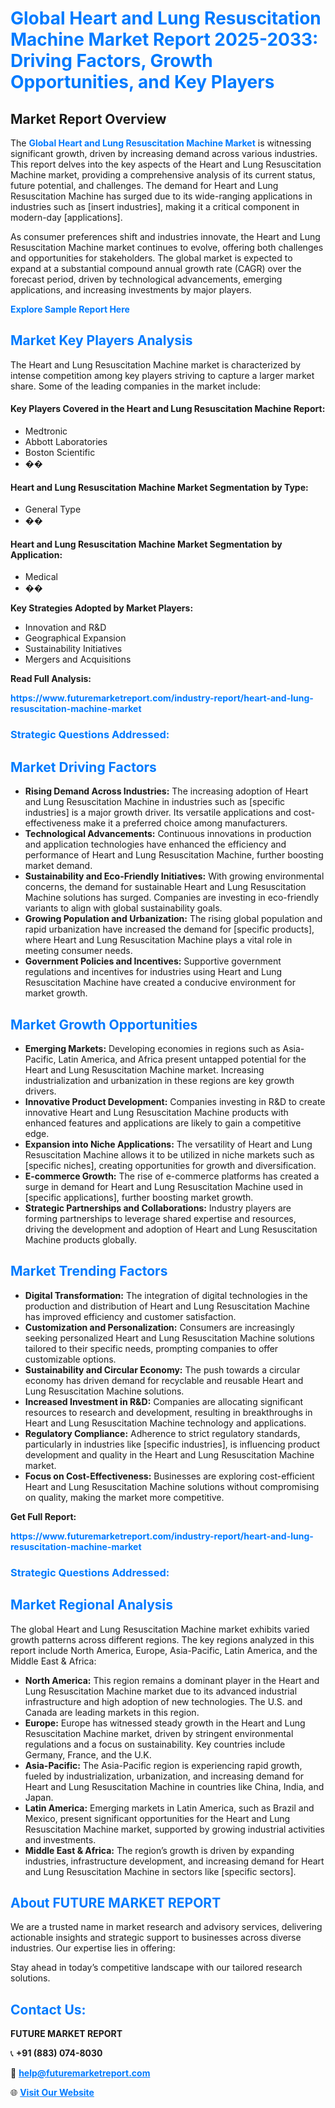 <h1 style="color: #007BFF;">Global Heart and Lung Resuscitation Machine Market Report 2025-2033: Driving Factors, Growth Opportunities, and Key Players</h1>

<section id="overview">
<h2>Market Report Overview</h2>
<p>The <a href="https://www.futuremarketreport.com/industry-report/heart-and-lung-resuscitation-machine-market" style="color: #007BFF; text-decoration: none;"><strong>Global Heart and Lung Resuscitation Machine Market</strong></a> is witnessing significant growth, driven by increasing demand across various industries. This report delves into the key aspects of the Heart and Lung Resuscitation Machine market, providing a comprehensive analysis of its current status, future potential, and challenges. The demand for Heart and Lung Resuscitation Machine has surged due to its wide-ranging applications in industries such as [insert industries], making it a critical component in modern-day [applications].</p>
<p>As consumer preferences shift and industries innovate, the Heart and Lung Resuscitation Machine market continues to evolve, offering both challenges and opportunities for stakeholders. The global market is expected to expand at a substantial compound annual growth rate (CAGR) over the forecast period, driven by technological advancements, emerging applications, and increasing investments by major players.</p>
</section>

<section id="overview">
<p><a href="https://www.futuremarketreport.com/request-sample/reportId=113813" style="color: #007BFF; text-decoration: none;"><strong>Explore Sample Report Here</strong></a></p>
</section>

<section id="key-players">
<h2 style="color: #007BFF;">Market Key Players Analysis</h2>
<p>The Heart and Lung Resuscitation Machine market is characterized by intense competition among key players striving to capture a larger market share. Some of the leading companies in the market include:</p>
<h4>Key Players Covered in the Heart and Lung Resuscitation Machine Report:</h4>
<ul><li>Medtronic</li><li>Abbott Laboratories</li><li>Boston Scientific</li><li>��</li></ul>
<h4>Heart and Lung Resuscitation Machine Market Segmentation by Type:</h4>
<ul><li>General Type</li><li>��</li></ul>

<h4>Heart and Lung Resuscitation Machine Market Segmentation by Application:</h4>
<ul><li>Medical</li><li>��</li></ul>
<p><strong>Key Strategies Adopted by Market Players:</strong></p>
<ul>
<li>Innovation and R&D</li>
<li>Geographical Expansion</li>
<li>Sustainability Initiatives</li>
<li>Mergers and Acquisitions</li>
</ul>
</section>

<section>
<p><strong>Read Full Analysis: </strong></p><a href="https://www.futuremarketreport.com/industry-report/heart-and-lung-resuscitation-machine-market" style="color: #007BFF; text-decoration: none;"><strong>https://www.futuremarketreport.com/industry-report/heart-and-lung-resuscitation-machine-market</strong></a>
<h3 style="color: #007BFF;">Strategic Questions Addressed:</h3>
</section>

<section id="driving-factors">
<h2 style="color: #007BFF;">Market Driving Factors</h2>
<ul>
<li><strong>Rising Demand Across Industries:</strong> The increasing adoption of Heart and Lung Resuscitation Machine in industries such as [specific industries] is a major growth driver. Its versatile applications and cost-effectiveness make it a preferred choice among manufacturers.</li>
<li><strong>Technological Advancements:</strong> Continuous innovations in production and application technologies have enhanced the efficiency and performance of Heart and Lung Resuscitation Machine, further boosting market demand.</li>
<li><strong>Sustainability and Eco-Friendly Initiatives:</strong> With growing environmental concerns, the demand for sustainable Heart and Lung Resuscitation Machine solutions has surged. Companies are investing in eco-friendly variants to align with global sustainability goals.</li>
<li><strong>Growing Population and Urbanization:</strong> The rising global population and rapid urbanization have increased the demand for [specific products], where Heart and Lung Resuscitation Machine plays a vital role in meeting consumer needs.</li>
<li><strong>Government Policies and Incentives:</strong> Supportive government regulations and incentives for industries using Heart and Lung Resuscitation Machine have created a conducive environment for market growth.</li>
</ul>
</section>

<section id="growth-opportunities">
<h2 style="color: #007BFF;">Market Growth Opportunities</h2>
<ul>
<li><strong>Emerging Markets:</strong> Developing economies in regions such as Asia-Pacific, Latin America, and Africa present untapped potential for the Heart and Lung Resuscitation Machine market. Increasing industrialization and urbanization in these regions are key growth drivers.</li>
<li><strong>Innovative Product Development:</strong> Companies investing in R&D to create innovative Heart and Lung Resuscitation Machine products with enhanced features and applications are likely to gain a competitive edge.</li>
<li><strong>Expansion into Niche Applications:</strong> The versatility of Heart and Lung Resuscitation Machine allows it to be utilized in niche markets such as [specific niches], creating opportunities for growth and diversification.</li>
<li><strong>E-commerce Growth:</strong> The rise of e-commerce platforms has created a surge in demand for Heart and Lung Resuscitation Machine used in [specific applications], further boosting market growth.</li>
<li><strong>Strategic Partnerships and Collaborations:</strong> Industry players are forming partnerships to leverage shared expertise and resources, driving the development and adoption of Heart and Lung Resuscitation Machine products globally.</li>
</ul>
</section>

<section id="trending-factors">
<h2 style="color: #007BFF;">Market Trending Factors</h2>
<ul>
<li><strong>Digital Transformation:</strong> The integration of digital technologies in the production and distribution of Heart and Lung Resuscitation Machine has improved efficiency and customer satisfaction.</li>
<li><strong>Customization and Personalization:</strong> Consumers are increasingly seeking personalized Heart and Lung Resuscitation Machine solutions tailored to their specific needs, prompting companies to offer customizable options.</li>
<li><strong>Sustainability and Circular Economy:</strong> The push towards a circular economy has driven demand for recyclable and reusable Heart and Lung Resuscitation Machine solutions.</li>
<li><strong>Increased Investment in R&D:</strong> Companies are allocating significant resources to research and development, resulting in breakthroughs in Heart and Lung Resuscitation Machine technology and applications.</li>
<li><strong>Regulatory Compliance:</strong> Adherence to strict regulatory standards, particularly in industries like [specific industries], is influencing product development and quality in the Heart and Lung Resuscitation Machine market.</li>
<li><strong>Focus on Cost-Effectiveness:</strong> Businesses are exploring cost-efficient Heart and Lung Resuscitation Machine solutions without compromising on quality, making the market more competitive.</li>
</ul>
</section>

<section>
<p><strong>Get Full Report: </strong></p><a href="https://www.futuremarketreport.com/industry-report/heart-and-lung-resuscitation-machine-market" style="color: #007BFF; text-decoration: none;"><strong>https://www.futuremarketreport.com/industry-report/heart-and-lung-resuscitation-machine-market</strong></a>
<h3 style="color: #007BFF;">Strategic Questions Addressed:</h3>
</section>


<section id="regional-analysis">
<h2 style="color: #007BFF;">Market Regional Analysis</h2>
<p>The global Heart and Lung Resuscitation Machine market exhibits varied growth patterns across different regions. The key regions analyzed in this report include North America, Europe, Asia-Pacific, Latin America, and the Middle East & Africa:</p>
<ul>
<li><strong>North America:</strong> This region remains a dominant player in the Heart and Lung Resuscitation Machine market due to its advanced industrial infrastructure and high adoption of new technologies. The U.S. and Canada are leading markets in this region.</li>
<li><strong>Europe:</strong> Europe has witnessed steady growth in the Heart and Lung Resuscitation Machine market, driven by stringent environmental regulations and a focus on sustainability. Key countries include Germany, France, and the U.K.</li>
<li><strong>Asia-Pacific:</strong> The Asia-Pacific region is experiencing rapid growth, fueled by industrialization, urbanization, and increasing demand for Heart and Lung Resuscitation Machine in countries like China, India, and Japan.</li>
<li><strong>Latin America:</strong> Emerging markets in Latin America, such as Brazil and Mexico, present significant opportunities for the Heart and Lung Resuscitation Machine market, supported by growing industrial activities and investments.</li>
<li><strong>Middle East & Africa:</strong> The region’s growth is driven by expanding industries, infrastructure development, and increasing demand for Heart and Lung Resuscitation Machine in sectors like [specific sectors].</li>
</ul>
</section>

<footer>
<h2 style="color: #007BFF;">About FUTURE MARKET REPORT</h2>
<p>We are a trusted name in market research and advisory services, delivering actionable insights and strategic support to businesses across diverse industries. Our expertise lies in offering:</p>

<p>Stay ahead in today’s competitive landscape with our tailored research solutions.</p>

<h2 style="color: #007BFF;">Contact Us:</h2>
<p><strong>FUTURE MARKET REPORT</strong></p>
<p>📞 <strong>+91 (883) 074-8030</strong></p>
<p>📧 <strong><a href="mailto:help@futuremarketreport.com" style="color: #007BFF;">help@futuremarketreport.com</a></strong></p>
<p>🌐 <strong><a href="https://www.futuremarketreport.com/" style="color: #007BFF;">Visit Our Website</a></strong></p>
</footer>